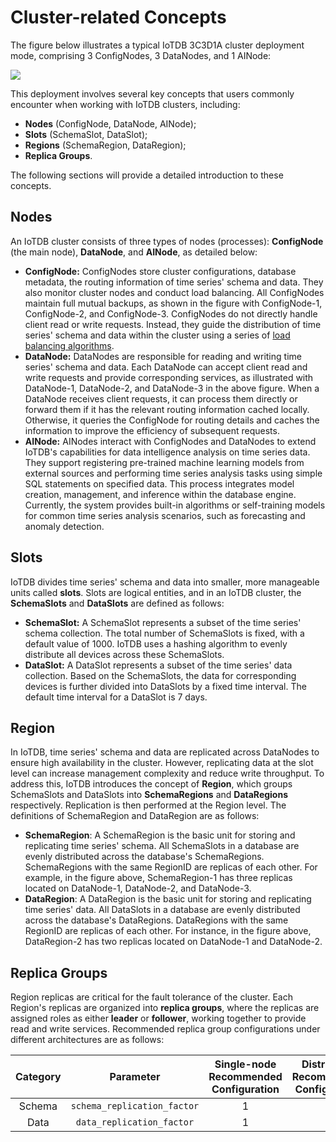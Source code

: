 <!--
* Licensed to the Apache Software Foundation (ASF) under one
* or more contributor license agreements.  See the NOTICE file
* distributed with this work for additional information
* regarding copyright ownership.  The ASF licenses this file
* to you under the Apache License, Version 2.0 (the
* "License"); you may not use this file except in compliance
* with the License.  You may obtain a copy of the License at
*
* http://www.apache.org/licenses/LICENSE-2.0
*
* Unless required by applicable law or agreed to in writing, software
* distributed under the License is distributed on an "AS IS" BASIS,
* WITHOUT WARRANTIES OR CONDITIONS OF ANY KIND, either express or implied.
* See the License for the specific language governing permissions and
* limitations under the License.
-->

# Cluster-related Concepts

The figure below illustrates a typical IoTDB 3C3D1A cluster deployment mode, comprising 3 ConfigNodes, 3 DataNodes, and 1 AINode:  

![](https://alioss.timecho.com/docs/img/Common-Concepts_02.png)

This deployment involves several key concepts that users commonly encounter when working with IoTDB clusters, including:

- **Nodes** (ConfigNode, DataNode, AINode);
- **Slots** (SchemaSlot, DataSlot);
- **Regions** (SchemaRegion, DataRegion);
- **Replica Groups**.

The following sections will provide a detailed introduction to these concepts.

## Nodes

An IoTDB cluster consists of three types of nodes (processes): **ConfigNode** (the main node), **DataNode**, and **AINode**, as detailed below:

- **ConfigNode:** ConfigNodes store cluster configurations, database metadata, the routing information of time series' schema and data. They also monitor cluster nodes and conduct load balancing. All ConfigNodes maintain full mutual backups, as shown in the figure with ConfigNode-1, ConfigNode-2, and ConfigNode-3. ConfigNodes do not directly handle client read or write requests. Instead, they guide the distribution of time series' schema and data within the cluster using a series of [load balancing algorithms](../Technical-Insider/Cluster-data-partitioning.md).
- **DataNode:** DataNodes are responsible for reading and writing time series' schema and data. Each DataNode can accept client read and write requests and provide corresponding services, as illustrated with DataNode-1, DataNode-2, and DataNode-3 in the above figure. When a DataNode receives client requests, it can process them directly or forward them if it has the relevant routing information cached locally. Otherwise, it queries the ConfigNode for routing details and caches the information to improve the efficiency of subsequent requests.
- **AINode:** AINodes interact with ConfigNodes and DataNodes to extend IoTDB's capabilities for data intelligence analysis on time series data. They support registering pre-trained machine learning models from external sources and performing time series analysis tasks using simple SQL statements on specified data. This process integrates model creation, management, and inference within the database engine. Currently, the system provides built-in algorithms or self-training models for common time series analysis scenarios, such as forecasting and anomaly detection.

## Slots

IoTDB divides time series' schema and data into smaller, more manageable units called **slots**. Slots are logical entities, and in an IoTDB cluster, the **SchemaSlots** and **DataSlots** are defined as follows:

- **SchemaSlot:** A SchemaSlot represents a subset of the time series' schema collection. The total number of SchemaSlots is fixed, with a default value of 1000. IoTDB uses a hashing algorithm to evenly distribute all devices across these SchemaSlots.
- **DataSlot:** A DataSlot represents a subset of the time series' data collection. Based on the SchemaSlots, the data for corresponding devices is further divided into DataSlots by a fixed time interval. The default time interval for a DataSlot is 7 days.

## Region

In IoTDB, time series' schema and data are replicated across DataNodes to ensure high availability in the cluster. However, replicating data at the slot level can increase management complexity and reduce write throughput. To address this, IoTDB introduces the concept of **Region**, which groups SchemaSlots and DataSlots into **SchemaRegions** and **DataRegions** respectively. Replication is then performed at the Region level. The definitions of SchemaRegion and DataRegion are as follows:

- **SchemaRegion**: A SchemaRegion is the basic unit for storing and replicating time series' schema. All SchemaSlots in a database are evenly distributed across the database's SchemaRegions. SchemaRegions with the same RegionID are replicas of each other. For example, in the figure above, SchemaRegion-1 has three replicas located on DataNode-1, DataNode-2, and DataNode-3.
- **DataRegion**: A DataRegion is the basic unit for storing and replicating time series' data. All DataSlots in a database are evenly distributed across the database's DataRegions. DataRegions with the same RegionID are replicas of each other. For instance, in the figure above, DataRegion-2 has two replicas located on DataNode-1 and DataNode-2.

## Replica Groups

Region replicas are critical for the fault tolerance of the cluster. Each Region's replicas are organized into **replica groups**, where the replicas are assigned roles as either **leader** or **follower**, working together to provide read and write services. Recommended replica group configurations under different architectures are as follows:

| Category |          Parameter          | Single-node Recommended Configuration | Distributed Recommended Configuration |
| :------: | :-------------------------: | :-----------------------------------: | :-----------------------------------: |
|  Schema  | `schema_replication_factor` |                   1                   |                   3                   |
|   Data   |  `data_replication_factor`  |                   1                   |                   2                   |
